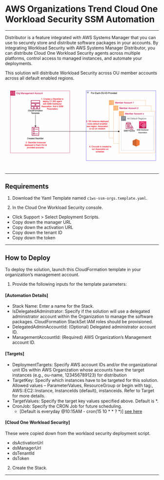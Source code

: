 # AWS Organizations Trend Cloud One Workload Security SSM Automation
---

Distributor is a feature integrated with AWS Systems Manager that you can use to securely store and distribute software packages in your accounts. 
By integrating Workload Security with AWS Systems Manager Distributor, you can distribute Cloud One Workload Security agents across multiple platforms, control access to managed instances, and automate your deployments.

This solution will distribute Workload Security across OU member accounts across all default enabled regions.

![architecture](org-img.jpg)

---

## Requirements

1. Download the Yaml Template named ```c1ws-ssm-orgs.template.yaml```.

2. In the Cloud One Workload Security console.
  - Click Support > Select Deployment Scripts.
  - Copy down the manager URL
  - Copy down the activation URL
  - Copy down the tenant ID
  - Copy down the token

---

## How to Deploy

To deploy the solution, launch this CloudFormation template in your organization’s management account.

1. Provide the following inputs for the template parameters:
#### [Automation Details]
  - Stack Name: Enter a name for the Stack.
  - IsDelegatedAdminstrator: Specify if the solution will use a delegated administrator account within the Organization to manage the software packages. CloudFormation StackSet IAM roles should be provisioned.
  - DelegatedAdminAccountId: (Optional) Delegated administrator account ID.
  - ManagementAccountId: (Required) AWS Organization’s Management account ID.
#### [Targets]
  - DeploymentTargets: Specify AWS account IDs and/or the organizational unit IDs within AWS Organization whose accounts have the target instances (e.g., ou-name, 123456789123) for distribution
  - TargetKey: Specify which instances have to be targeted for this solution. Allowed values – ParameterValues, ResourceGroup or begin with tag:, AWS::EC2::Instance, InstanceIds (default), instanceids. Refer to Target for more details.
  - TargetValues: Specify the target key values specified above. Default is *.
  - CronJob: Specify the CRON Job for future scheduling. 
    - [Default is everyday @10:15AM - cron(15 10 * * ? *)] [see here](https://docs.aws.amazon.com/lambda/latest/dg/services-cloudwatchevents-expressions.html)
#### [Cloud One Workload Security]
These were copied down from the worklaod security deployment script.
  - dsActivationUrl
  - dsManagerUrl 	
  - dsTenantId
  - dsToken

2. Create the Stack.

---


